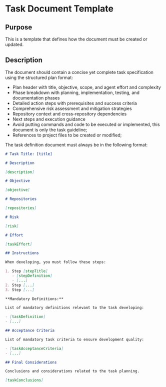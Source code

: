 # Task Document Template

## Purpose

This is a template that defines how the document must be created or updated.

## Description

The document should contain a concise yet complete task specification using the structured plan format:

- Plan header with title, objective, scope, and agent effort and complexity
- Phase breakdown with planning, implementation, testing, and documentation phases
- Detailed action steps with prerequisites and success criteria
- Comprehensive risk assessment and mitigation strategies
- Repository context and cross-repository dependencies
- Next steps and execution guidance
- Avoid putting commands and code to be executed or implemented, this document is only the task guideline;
- References to project files to be created or modified;

The task definition document must always be in the following format:

```md
# Task Title: [title]

# Description

[description]

# Objective

[objective]

# Repositories

[repositories]

# Risk

[risk]

# Effort

[taskEffort]

## Instructions

When developing, you must follow these steps:

1. Step [stepTitle]
   - [stepDefinition]
   - [...]
2. Step [...]
3. Step [...]

**Mandatory Definitions:**

List of mandatory definitions relevant to the task developing:

- [taskDefinition]
- [...]

## Acceptance Criteria

List of mandatory task criteria to ensure development quality:

- [taskAcceptanceCriteria]
- [...]

## Final Considerations

Conclusions and considerations related to the task planning.

[taskConclusions]
```
